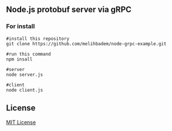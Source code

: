 ## Node.js protobuf server  via gRPC

### For install
```console
#install this repository
git clone https://github.com/melihbadem/node-grpc-example.git
```

```console
#run this command
npm insall
```

```console
#server
node server.js
```

```console
#client
node client.js
```

## License
[MIT License](https://opensource.org/licenses/MIT)